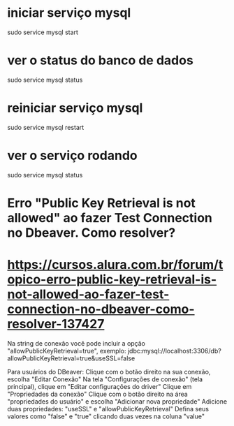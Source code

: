 # iniciar serviço mysql
sudo service mysql start
# ver o status do banco de dados
sudo service mysql status
# reiniciar serviço mysql
sudo service mysql restart
# ver o serviço rodando
sudo service mysql status



# Erro "Public Key Retrieval is not allowed" ao fazer Test Connection no Dbeaver. Como resolver?
# https://cursos.alura.com.br/forum/topico-erro-public-key-retrieval-is-not-allowed-ao-fazer-test-connection-no-dbeaver-como-resolver-137427

Na string de conexão você pode incluir a opção "allowPublicKeyRetrieval=true", exemplo:
  jdbc:mysql://localhost:3306/db?allowPublicKeyRetrieval=true&useSSL=false

Para usuários do DBeaver:
  Clique com o botão direito na sua conexão, escolha "Editar Conexão"
  Na tela "Configurações de conexão" (tela principal), clique em "Editar configurações do driver"
  Clique em "Propriedades da conexão"
  Clique com o botão direito na área "propriedades do usuário" e escolha "Adicionar nova propriedade"
  Adicione duas propriedades: "useSSL" e "allowPublicKeyRetrieval"
  Defina seus valores como "false" e "true" clicando duas vezes na coluna "value"